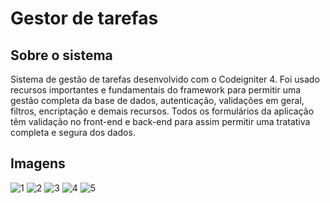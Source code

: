 # Gestor de tarefas

## Sobre o sistema
Sistema de gestão de tarefas desenvolvido com o Codeigniter 4. Foi usado recursos importantes e fundamentais do framework para permitir uma gestão completa da base de dados, autenticação, validações em geral, filtros, encriptação e demais recursos.
Todos os formulários da aplicação têm validação no front-end e back-end para assim permitir uma tratativa completa e segura dos dados.

## Imagens
![1](https://github.com/thiagorm99/gestortarefas-codeigniter4/assets/139011190/46a0eab0-0044-459c-8498-5afb94a10fcb)
![2](https://github.com/thiagorm99/gestortarefas-codeigniter4/assets/139011190/bbb3d761-3c2a-4022-b4bf-be820d8910ed)
![3](https://github.com/thiagorm99/gestortarefas-codeigniter4/assets/139011190/a79c4e2c-4b40-4144-8183-77e31621ea16)
![4](https://github.com/thiagorm99/gestortarefas-codeigniter4/assets/139011190/978a4d52-de30-4001-bcf4-e610ee970c2e)
![5](https://github.com/thiagorm99/gestortarefas-codeigniter4/assets/139011190/606e4f50-288c-4427-bf84-399173ddf5a6)
